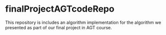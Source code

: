 # finalProjectAGTcodeRepo
This repository is includes an algorithm implementation for the algorithm we presented as part of our final project in AGT course.
